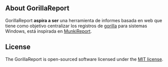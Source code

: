 ## About GorillaReport

GorillaReport <b>aspira a ser</b> una herramienta de informes basada en web que tiene como objetivo centralizar los registros de <a href="https://github.com/1dustindavis/gorilla">gorilla</a> para sistemas Windows, está inspirada en <a href="https://github.com/munkireport/munkireport-php">MunkiReport</a>.

## License

The GorillaReport is open-sourced software licensed under the [MIT license](https://opensource.org/licenses/MIT).
